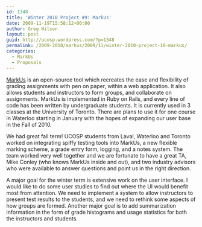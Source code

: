 ```yaml
---
id: 1348
title: 'Winter 2010 Project #9: MarkUs'
date: 2009-11-19T15:58:12+00:00
author: Greg Wilson
layout: post
guid: http://ucosp.wordpress.com/?p=1348
permalink: /2009-2010/markus/2009/11/winter-2010-project-10-markus/
categories:
  - MarkUs
  - Proposals
---
```

[MarkUs](http://www.markusproject.org) is an open-source tool which recreates the ease and flexibility of grading assignments with pen on paper, within a web application. It also allows students and instructors to form groups, and collaborate on assignments. MarkUs is implemented in Ruby on Rails, and every line of code has been written by undergraduate students. It is currently used in 3 classes at the University of Toronto. There are plans to use it for one course in Waterloo starting in January with the hopes of expanding our user base in the Fall of 2010.

We had great fall term! UCOSP students from Laval, Waterloo and Toronto worked on integrating spiffy testing tools into MarkUs, a new flexible marking scheme, a grade entry form, logging, and a notes system. The team worked very well together and we are fortunate to have a great TA, Mike Conley (who knows MarkUs inside and out), and two industry advisors who were available to answer questions and point us in the right direction.

A major goal for the winter term is extensive work on the user interface. I would like to do some user studies to find out where the UI would benefit most from attention. We need to implement a system to allow instructors to present test results to the students, and we need to rethink some aspects of how groups are formed. Another major goal is to add summarization information in the form of grade histograms and usage statistics for both the instructors and students.